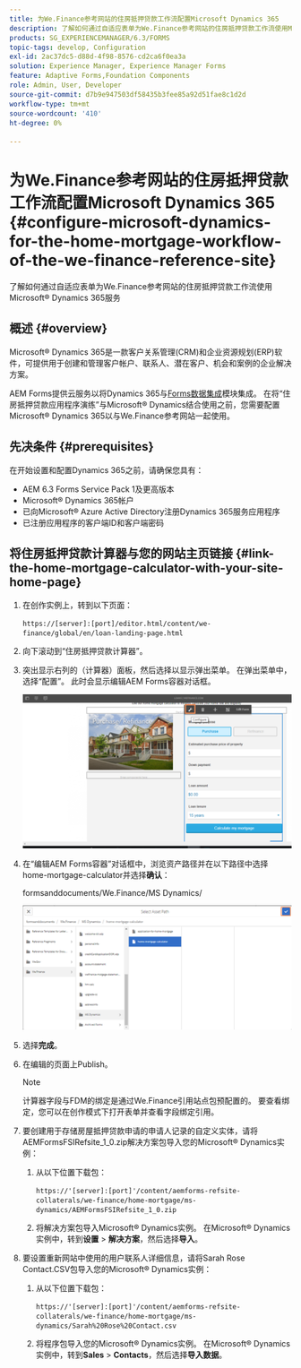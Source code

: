 ```yaml
---
title: 为We.Finance参考网站的住房抵押贷款工作流配置Microsoft Dynamics 365
description: 了解如何通过自适应表单为We.Finance参考网站的住房抵押贷款工作流使用Microsoft&amp；reg； Dynamics 365服务。
products: SG_EXPERIENCEMANAGER/6.3/FORMS
topic-tags: develop, Configuration
exl-id: 2ac37dc5-d88d-4f98-8576-cd2ca6f0ea3a
solution: Experience Manager, Experience Manager Forms
feature: Adaptive Forms,Foundation Components
role: Admin, User, Developer
source-git-commit: d7b9e947503df58435b3fee85a92d51fae8c1d2d
workflow-type: tm+mt
source-wordcount: '410'
ht-degree: 0%

---
```


# 为We.Finance参考网站的住房抵押贷款工作流配置Microsoft Dynamics 365 {#configure-microsoft-dynamics-for-the-home-mortgage-workflow-of-the-we-finance-reference-site}

了解如何通过自适应表单为We.Finance参考网站的住房抵押贷款工作流使用Microsoft® Dynamics 365服务

## 概述 {#overview}

Microsoft® Dynamics 365是一款客户关系管理(CRM)和企业资源规划(ERP)软件，可提供用于创建和管理客户帐户、联系人、潜在客户、机会和案例的企业解决方案。

AEM Forms提供云服务以将Dynamics 365与[Forms数据集成](/help/forms/using/data-integration.md)模块集成。 在将“住房抵押贷款应用程序演练”与Microsoft® Dynamics结合使用之前，您需要配置Microsoft® Dynamics 365以与We.Finance参考网站一起使用。

## 先决条件 {#prerequisites}

在开始设置和配置Dynamics 365之前，请确保您具有：

* AEM 6.3 Forms Service Pack 1及更高版本
* Microsoft® Dynamics 365帐户
* 已向Microsoft® Azure Active Directory注册Dynamics 365服务应用程序
* 已注册应用程序的客户端ID和客户端密码

## 将住房抵押贷款计算器与您的网站主页链接 {#link-the-home-mortgage-calculator-with-your-site-home-page}

1. 在创作实例上，转到以下页面：

   `https://[server]:[port]/editor.html/content/we-finance/global/en/loan-landing-page.html`

1. 向下滚动到“住房抵押贷款计算器”。
1. 突出显示右列的（计算器）面板，然后选择以显示弹出菜单。 在弹出菜单中，选择“配置”。 此时会显示编辑AEM Forms容器对话框。

   ![calculatorconfigurepanel](assets/calculatorconfigurepanel.png)

1. 在“编辑AEM Forms容器”对话框中，浏览资产路径并在以下路径中选择home-mortgage-calculator并选择&#x200B;**确认**：

   formsanddocuments/We.Finance/MS Dynamics/

   ![selectassetpath](assets/selectassetpath.png)

1. 选择&#x200B;**完成**。
1. 在编辑的页面上Publish。

   >[!NOTE]
   >
   >计算器字段与FDM的绑定是通过We.Finance引用站点包预配置的。 要查看绑定，您可以在创作模式下打开表单并查看字段绑定引用。

1. 要创建用于存储房屋抵押贷款申请的申请人记录的自定义实体，请将AEMFormsFSIRefsite_1_0.zip解决方案包导入您的Microsoft® Dynamics实例：

   1. 从以下位置下载包：

      `https://'[server]:[port]'/content/aemforms-refsite-collaterals/we-finance/home-mortgage/ms-dynamics/AEMFormsFSIRefsite_1_0.zip`

   1. 将解决方案包导入Microsoft® Dynamics实例。 在Microsoft® Dynamics实例中，转到&#x200B;**设置** > **解决方案**，然后选择&#x200B;**导入**。

1. 要设置重新网站中使用的用户联系人详细信息，请将Sarah Rose Contact.CSV包导入您的Microsoft® Dynamics实例：

   1. 从以下位置下载包：

      `https://'[server]:[port]'/content/aemforms-refsite-collaterals/we-finance/home-mortgage/ms-dynamics/Sarah%20Rose%20Contact.csv`

   1. 将程序包导入您的Microsoft® Dynamics实例。 在Microsoft® Dynamics实例中，转到&#x200B;**Sales** > **Contacts**，然后选择&#x200B;**导入数据**。
